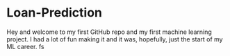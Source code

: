 # Loan-Prediction
 
Hey and welcome to my first GitHub repo and my first machine learning project. I had a lot of fun making it and it was, hopefully, just the start of my ML career. 
fs
